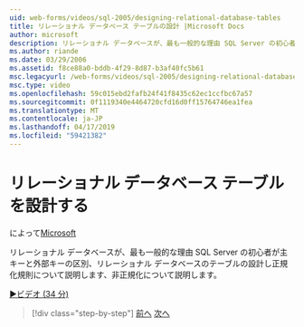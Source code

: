```yaml
---
uid: web-forms/videos/sql-2005/designing-relational-database-tables
title: リレーショナル データベース テーブルの設計 |Microsoft Docs
author: microsoft
description: リレーショナル データベースが、最も一般的な理由 SQL Server の初心者は、主キーと外部キー、リレーショナル データベースのデザインを区別するために学習しています.
ms.author: riande
ms.date: 03/29/2006
ms.assetid: f8ce88a0-bddb-4f29-8d87-b3af40fc5b61
msc.legacyurl: /web-forms/videos/sql-2005/designing-relational-database-tables
msc.type: video
ms.openlocfilehash: 59c015ebd2fafb24f41f8435c62ec1ccfbc67a57
ms.sourcegitcommit: 0f1119340e4464720cfd16d0ff15764746ea1fea
ms.translationtype: MT
ms.contentlocale: ja-JP
ms.lasthandoff: 04/17/2019
ms.locfileid: "59421382"
---
```

# <a name="designing-relational-database-tables"></a>リレーショナル データベース テーブルを設計する

によって[Microsoft](https://github.com/microsoft)

リレーショナル データベースが、最も一般的な理由 SQL Server の初心者が主キーと外部キーの区別、リレーショナル データベースのテーブルの設計し正規化規則について説明します、非正規化について説明します。

[&#9654;ビデオ (34 分)](https://channel9.msdn.com/Blogs/ASP-NET-Site-Videos/designing-relational-database-tables)

> [!div class="step-by-step"]
> [前へ](more-about-column-data-types-and-other-properties.md)
> [次へ](manipulating-database-data.md)
